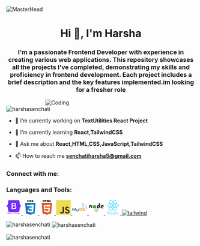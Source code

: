 ![MasterHead](https://user-images.githubusercontent.com/74038190/213910845-af37a709-8995-40d6-be59-724526e3c3d7.gif)
<h1 align="center">Hi 👋, I'm Harsha</h1>
<h3 align="center">I'm a passionate Frontend Developer with experience in creating various web applications. This repository showcases all the projects I've completed, demonstrating my skills and proficiency in frontend development. Each project includes a brief description and the key features implemented.im looking for a fresher role</h3>
<img align="right" alt="Coding" width="400" src="https://miro.medium.com/v2/resize:fit:640/format:webp/0*63WG6R0wvA90tl3C.gif">


<p align="left"> <img src="https://komarev.com/ghpvc/?username=harshasenchati&label=Profile%20views&color=0e75b6&style=flat" alt="harshasenchati" /> </p>

- 🔭 I’m currently working on **TextUtilities React Project**

- 🌱 I’m currently learning **React,TailwindCSS**

- 💬 Ask me about **React,HTML,CSS,JavaScript,TailwindCSS**

- 📫 How to reach me **senchatiharsha5@gmail.com**

<h3 align="left">Connect with me:</h3>
<p align="left">
</p>

<h3 align="left">Languages and Tools:</h3>
<p align="left"> <a href="https://getbootstrap.com" target="_blank" rel="noreferrer"> <img src="https://raw.githubusercontent.com/devicons/devicon/master/icons/bootstrap/bootstrap-plain-wordmark.svg" alt="bootstrap" width="40" height="40"/> </a> <a href="https://www.w3schools.com/css/" target="_blank" rel="noreferrer"> <img src="https://raw.githubusercontent.com/devicons/devicon/master/icons/css3/css3-original-wordmark.svg" alt="css3" width="40" height="40"/> </a> <a href="https://www.w3.org/html/" target="_blank" rel="noreferrer"> <img src="https://raw.githubusercontent.com/devicons/devicon/master/icons/html5/html5-original-wordmark.svg" alt="html5" width="40" height="40"/> </a> <a href="https://developer.mozilla.org/en-US/docs/Web/JavaScript" target="_blank" rel="noreferrer"> <img src="https://raw.githubusercontent.com/devicons/devicon/master/icons/javascript/javascript-original.svg" alt="javascript" width="40" height="40"/> </a> <a href="https://www.mysql.com/" target="_blank" rel="noreferrer"> <img src="https://raw.githubusercontent.com/devicons/devicon/master/icons/mysql/mysql-original-wordmark.svg" alt="mysql" width="40" height="40"/> </a> <a href="https://nodejs.org" target="_blank" rel="noreferrer"> <img src="https://raw.githubusercontent.com/devicons/devicon/master/icons/nodejs/nodejs-original-wordmark.svg" alt="nodejs" width="40" height="40"/> </a> <a href="https://reactjs.org/" target="_blank" rel="noreferrer"> <img src="https://raw.githubusercontent.com/devicons/devicon/master/icons/react/react-original-wordmark.svg" alt="react" width="40" height="40"/> </a> <a href="https://tailwindcss.com/" target="_blank" rel="noreferrer"> <img src="https://www.vectorlogo.zone/logos/tailwindcss/tailwindcss-icon.svg" alt="tailwind" width="40" height="40"/> </a> </p>

<p><img align="left" src="https://github-readme-stats.vercel.app/api/top-langs?username=harshasenchati&show_icons=true&locale=en&layout=compact" alt="harshasenchati" /></p>

<p>&nbsp;<img align="center" src="https://github-readme-stats.vercel.app/api?username=harshasenchati&show_icons=true&locale=en" alt="harshasenchati" /></p>

<p><img align="center" src="https://github-readme-streak-stats.herokuapp.com/?user=harshasenchati&" alt="harshasenchati" /></p>
